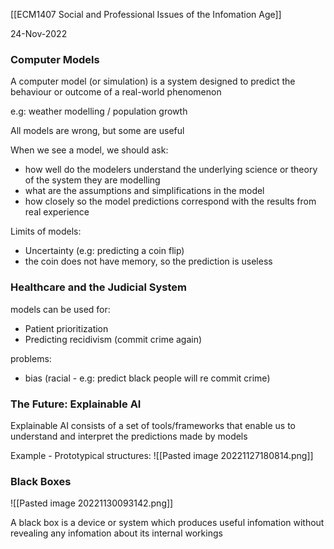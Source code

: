 [[ECM1407 Social and Professional Issues of the Infomation Age]]

24-Nov-2022


### Computer Models

A computer model (or simulation) is a system designed to predict the behaviour or outcome of a real-world phenomenon

e.g: weather modelling / population growth

All models are wrong, but some are useful

When we see a model, we should ask:
- how well do the modelers understand the underlying science or theory of the system they are modelling
- what are the assumptions and simplifications in the model
- how closely so the model predictions correspond with the results from real experience

Limits of models:
- Uncertainty (e.g: predicting a coin flip)
- the coin does not have memory, so the prediction is useless


### Healthcare and the Judicial System

models can be used for:
- Patient prioritization
- Predicting recidivism (commit crime again)

problems:
- bias (racial - e.g: predict black people will re commit crime)


### The Future: Explainable AI

Explainable AI consists of a set of tools/frameworks that enable us to understand and interpret the predictions made by models

Example - Prototypical structures:
![[Pasted image 20221127180814.png]]


### Black Boxes

![[Pasted image 20221130093142.png]]

A black box is a device or system which produces useful infomation without revealing any infomation about its internal workings

